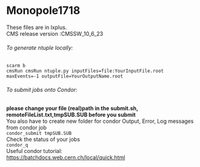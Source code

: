 # Monopole1718
These files are in lxplus.  
CMS release version :CMSSW_10_6_23  
  
###### To generate ntuple locally:  
 `scarm b `  
 `cmsRun cmsRun ntuple.py inputFiles=file:YourInputFile.root maxEvents=-1 outputFile=YourOutputName.root `  
###### To submit jobs onto Condor:  
**please change your file (real)path in the submit.sh, remoteFileList.txt,tmpSUB.SUB before you submit**  
You also have to create new folder for condor Output, Error, Log messages from condor job  
`condor_submit tmpSUB.SUB`  
Check the status of your jobs  
`condor_q`  
Useful condor tutorial:  
https://batchdocs.web.cern.ch/local/quick.html  
